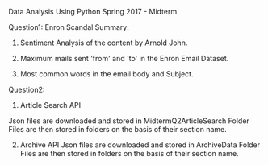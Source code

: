 Data Analysis Using Python Spring 2017 - Midterm 

Question1:
Enron Scandal Summary:


1. Sentiment Analysis of the content by Arnold John.


2. Maximum mails sent 'from' and 'to' in the Enron Email Dataset.


3. Most common words in the email body and Subject.




Question2:

1. Article Search API
 
 Json files are downloaded and stored in MidtermQ2ArticleSearch Folder
 Files are then stored in folders on the basis of their section name.

2. Archive API
 Json files are downloaded and stored in ArchiveData Folder
 Files are then stored in folders on the basis of their section name.

